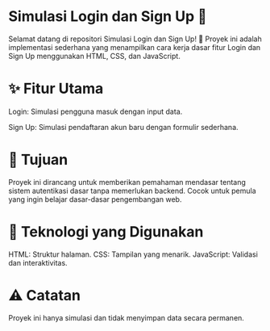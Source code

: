 # Simulasi Login dan Sign Up 🚀
Selamat datang di repositori Simulasi Login dan Sign Up! 🎉
Proyek ini adalah implementasi sederhana yang menampilkan cara kerja dasar fitur Login dan Sign Up menggunakan HTML, CSS, dan JavaScript.

# ✨ Fitur Utama
Login: Simulasi pengguna masuk dengan input data.

Sign Up: Simulasi pendaftaran akun baru dengan formulir sederhana.


# 📌 Tujuan
Proyek ini dirancang untuk memberikan pemahaman mendasar tentang sistem autentikasi dasar tanpa memerlukan backend. Cocok untuk pemula yang ingin belajar dasar-dasar pengembangan web.

# 🚀 Teknologi yang Digunakan
HTML: Struktur halaman.
CSS: Tampilan yang menarik.
JavaScript: Validasi dan interaktivitas.

# ⚠️ Catatan
Proyek ini hanya simulasi dan tidak menyimpan data secara permanen.
